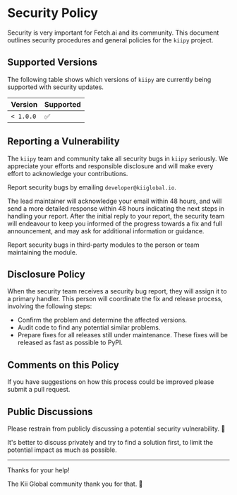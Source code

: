 # Security Policy

Security is very important for Fetch.ai and its community. This document outlines security procedures and general policies for the `kiipy` project.

## Supported Versions

The following table shows which versions of `kiipy` are currently being supported with security updates.

[comment]: # (TODO: Update table with correct information)

| Version   | Supported          |
| --------- | ------------------ |
| `< 1.0.0` | :white_check_mark: |

## Reporting a Vulnerability

The `kiipy` team and community take all security bugs in `kiipy` seriously. We appreciate your efforts and responsible disclosure and will make every effort to acknowledge your contributions.

[comment]: # (TODO: Add proper developer email)

Report security bugs by emailing `developer@kiiglobal.io`.

The lead maintainer will acknowledge your email within 48 hours, and will send a more detailed response within 48 hours indicating the next steps in handling your report. After the initial reply to your report, the security team will endeavour to keep you informed of the progress towards a fix and full announcement, and may ask for additional information or guidance.

Report security bugs in third-party modules to the person or team maintaining the module.

## Disclosure Policy

When the security team receives a security bug report, they will assign it to a primary handler. This person will coordinate the fix and release process, involving the following steps:

- Confirm the problem and determine the affected versions.
- Audit code to find any potential similar problems.
- Prepare fixes for all releases still under maintenance. These fixes will be released as fast as possible to PyPI.

## Comments on this Policy

If you have suggestions on how this process could be improved please submit a pull request.

## Public Discussions

Please restrain from publicly discussing a potential security vulnerability. 🙊

It's better to discuss privately and try to find a solution first, to limit the potential impact as much as possible.

---

Thanks for your help!

The Kii Global community thank you for that. 🙇